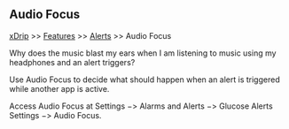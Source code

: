 ## Audio Focus
[xDrip](../README.md) >> [Features](./Features_page.md) >> [Alerts](./Alerts_page) >> Audio Focus  
  
Why does the music blast my ears when I am listening to music using my headphones and an alert triggers?  
  
Use Audio Focus to decide what should happen when an alert is triggered while another app is active.  
  
Access Audio Focus at Settings &#8722;> Alarms and Alerts &#8722;> Glucose Alerts Settings &#8722;> Audio Focus.  
